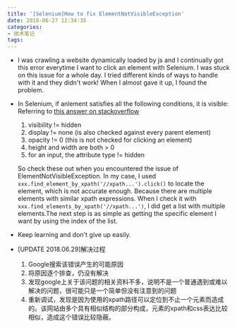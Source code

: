 ```yaml
---
title: '[Selenium]How to fix ElementNotVisibleException'
date: 2018-06-27 12:34:35
categories:
- 技术笔记
tags:
---
```

* I was crawling a website dynamically loaded by js and I continually got this error everytime I want to click an element with Selenium. I was stuck on this issue for a whole day. I tried different kinds of ways to handle with it and they didn't work! When I almost gave it up, I found the problem. 
* In Selenium, if anlement satisfies all the following conditions, it is visible:
  Referring to [this answer on stackoverflow](https://stackoverflow.com/questions/6101461/how-to-force-selenium-webdriver-to-click-on-element-which-is-not-currently-visib)
  1. visibility != hidden
  2. display != none (is also checked against every parent element)
  3. opacity != 0 (this is not checked for clicking an element)
  4. height and width are both > 0
  5. for an input, the attribute type != hidden
  
  So check these out when you encountered the issue of ElementNotVisibleException. In my case, I used `xxx.find_element_by_xpath('//xpath...').click()` to locate the element, which is not accurate enough. Because there are multiple elements with similar xpath expressions. When I check it with `xxx.find_elements_by_xpath('//xpath...')`, I did get a list with multiple elements.The next step is as simple as getting the specific element I want by using the index of the list.

* Keep learning and don't give up easily.

* [UPDATE 2018.06.29]解决过程
  1. Google搜索该错误产生的可能原因
  2. 将原因逐个排查，仍没有解决
  3. 发现google上关于该问题的相关资料不多，说明不是一个普通遇到或难以解决的问题，很可能只是一个简单但没有注意到的问题
  4. 重新调试，发现是因为使用的xpath路径可以定位到不止一个元素而造成的。该网站由多个具有相似结构的部分构成，元素的xpath和css表达比较相似，造成这个错误比较隐蔽。
